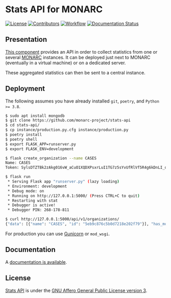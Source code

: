 # Stats API for MONARC

[![License](https://img.shields.io/github/license/monarc-project/stats-api.svg?style=flat-square)](https://www.gnu.org/licenses/agpl-3.0.html)
[![Contributors](https://img.shields.io/github/contributors/monarc-project/stats-api.svg?style=flat-square)](https://github.com/monarc-project/stats-api/graphs/contributors)
[![Workflow](https://github.com/monarc-project/stats-api/workflows/Python%20application/badge.svg?style=flat-square)](https://github.com/monarc-project/stats-api/actions?query=workflow%3A%22Python+application%22)
[![Documentation Status](https://readthedocs.org/projects/monarc-stats-api/badge/?version=latest&style=flat-square)](https://monarc-stats-api.readthedocs.io/en/latest/?badge=latest)

## Presentation

[This component](https://github.com/monarc-project/stats-api) provides an API
in order to collect statistics from one or several
[MONARC](https://github.com/monarc-project/MonarcAppFO) instances. It can be
deployed just next to MONARC (eventually in a virtual machine) or on a
dedicated server.

These aggregated statistics can then be sent to a central instance.


## Deployment

The following assumes you have already installed ``git``, ``poetry``,  and
``Python >= 3.8``.

```bash
$ sudo apt install mongodb
$ git clone https://github.com/monarc-project/stats-api
$ cd stats-api/
$ cp instance/production.py.cfg instance/production.py
$ poetry install
$ poetry shell
$ export FLASK_APP=runserver.py
$ export FLASK_ENV=development

$ flask create_organization --name CASES
Name: CASES
Token: SylsDTZTBk2zAkg016vW_aCuO1XQDXPsxrLuI1TG7z5sYvUfRlVf5R4g6kDnLI_o-c5iqrswrWzPANDKXmtV7Q

$ flask run
 * Serving Flask app "runserver.py" (lazy loading)
 * Environment: development
 * Debug mode: on
 * Running on http://127.0.0.1:5000/ (Press CTRL+C to quit)
 * Restarting with stat
 * Debugger is active!
 * Debugger PIN: 268-178-811

$ curl http://127.0.0.1:5000/api/v1/organizations/
{"data": [{"name": "CASES", "id": "5eb9c876c5b0d7218e202f79"}], "has_more": false}
```

For production you can use [Gunicorn](https://gunicorn.org) or ``mod_wsgi``.


## Documentation

A [documentation is available](https://monarc-stats-api.readthedocs.io).


## License

[Stats API](https://github.com/monarc-project/stats-api) is under the
[GNU Affero General Public License version 3](https://www.gnu.org/licenses/agpl-3.0.html).
